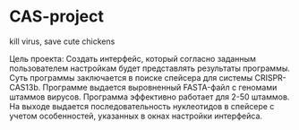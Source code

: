 # CAS-project
kill virus, save cute chickens

Цель проекта:
Создать интерфейс, который согласно заданным пользователем настройкам будет представлять результаты программы. Суть программы заключается в поиске спейсера для системы CRISPR-CAS13b. Программе выдается выровненный FASTA-файл с геномами штаммов вирусов. Программа эффективно работает для 2-50 штаммов. На выходе выдается последовательность нуклеотидов в спейсере с учетом особенностей, указанных в окнах настройки интерфейса.
